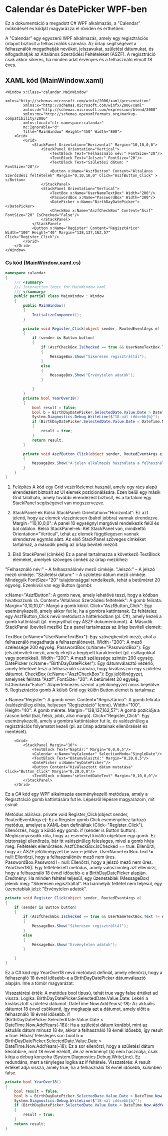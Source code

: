 # Calendar és DatePicker WPF-ben

Ez a dokumentáció a megadott C# WPF alkalmazás, a "Calendar" működését és kódját magyarázza el röviden és érthetően.

A "Calendar" egy egyszerű WPF alkalmazás, amely egy regisztrációs űrlapot biztosít a felhasználók számára. Az űrlap segítségével a felhasználók megadhatják nevüket, jelszavukat, születési dátumukat, és elfogadhatják az Általános Szerződési Feltételeket (ÁSZF). A regisztráció csak akkor sikeres, ha minden adat érvényes és a felhasználó elmúlt 18 éves.
## XAML kód (MainWindow.xaml)

```xaml
<Window x:Class="calandar.MainWindow"
        xmlns="http://schemas.microsoft.com/winfx/2006/xaml/presentation"
        xmlns:x="http://schemas.microsoft.com/winfx/2006/xaml"
        xmlns:d="http://schemas.microsoft.com/expression/blend/2008"
        xmlns:mc="http://schemas.openxmlformats.org/markup-compatibility/2006"
        xmlns:local="clr-namespace:calandar"
        mc:Ignorable="d"
        Title="MainWindow" Height="450" Width="800">
    <Grid>
        <Grid>
            <StackPanel Orientation="Horizontal" Margin="10,10,0,0">
                <StackPanel Orientation="Vertical">
                    <TextBlock Text="Felhasználó név:" FontSize="20"/>
                    <TextBlock Text="Jelszó:" FontSize="20"/>
                    <TextBlock Text="Születési dátum: " FontSize="20"/>
                    <Button x:Name="AszfButton" Content="Általános Szerőzdési feltételek" Margin="0,10,10,0" Click="AszfButton_Click" ></Button>
                </StackPanel>
                <StackPanel Orientation="Vertical">
                    <TextBox x:Name="UserNameTextBox" Width="200"/>
                    <PasswordBox x:Name="PasswordBox" Width="200"/>
                    <DatePicker x:Name="BirthDayDatePicker"></DatePicker>
                    <CheckBox x:Name="AszfCheckBox" Content="Ászf" FontSize="20" IsChecked="False"/>
                </StackPanel>
            </StackPanel>
            <Button x:Name="Register" Content="Regisztárico" Width="100" Height="40" Margin="138,137,162,57" Click="Register_Click"/>
        </Grid>
    </Grid>
</Window>
```
### Cs kód (MainWindow.xaml.cs)
```cs
namespace calandar
{
    /// <summary>
    /// Interaction logic for MainWindow.xaml
    /// </summary>
    public partial class MainWindow : Window
    {
        public MainWindow()
        {
            InitializeComponent();
        }

        private void Register_Click(object sender, RoutedEventArgs e)
        {
            if (sender is Button button)
            {
                if (AszfCheckBox.IsChecked == true && UserNameTextBox.Text != null && PasswordBox.Password != null && YearOver18())
                {
                    MessageBox.Show("Sikeresen regisztráltál");
                }
                else
                {
                    MessageBox.Show("Érvénytelen adatok");
                }

            }
        }
        private bool YearOver18()
        {
            bool result = false;
            bool b = BirthDayDatePicker.SelectedDate.Value.Date > DateTime.Now.AddYears(-18);
            System.Diagnostics.Debug.WriteLine($"18-nál idősebb{b}");
            if (BirthDayDatePicker.SelectedDate.Value.Date < DateTime.Now.AddYears(-18))
            {
                result = true;
            }
            return result;
        }

        private void AszfButton_Click(object sender, RoutedEventArgs e)
        {
            MessageBox.Show("A jelen alkalmazás használata a felhasználó által az ÁSZF elfogadását jelenti.\r\n\r\nAz alkalmazás célja, hogy funkcionális és megbízható szolgáltatást nyújtson felhasználói számára.\r\n\r\nAz alkalmazás minden tartalma és funkciója szerzői jogvédelem alatt áll.\r\n\r\nA fejlesztő nem vállal felelősséget az esetleges adatvesztésért vagy hibás működésből eredő károkért.\r\n\r\nA felhasználó köteles az alkalmazást jogszerűen és rendeltetésszerűen használni.\r\n\r\nAz alkalmazás használata ingyenes/fizetős – kérjük, ellenőrizze az adott verzió feltételeit.\r\n\r\nA fejlesztő fenntartja a jogot az alkalmazás frissítésére vagy módosítására előzetes értesítés nélkül.\r\n\r\nA személyes adatok kezelése az adatvédelmi tájékoztató szerint történik.\r\n\r\nBármely jogvita esetén a magyar jog az irányadó.\r\n\r\nA jelen ÁSZF módosítható, a frissített verziók a letöltéssel vagy frissítéssel automatikusan érvénybe lépnek.", "Általános Szerződési Feltételek");
        }
    }
}
```
1. Felépítés
A kód egy Grid vezérlőelemet használ, amely egy rács alapú elrendezést biztosít az UI elemek pozicionálására. Ezen belül egy másik Grid található, amely további elrendezést biztosít, és a tartalom egy StackPanel segítségével van megszervezve.

2. StackPanel-ek
Külső StackPanel:
Orientation="Horizontal": Ez azt jelenti, hogy az elemek vízszintesen (balról jobbra) vannak elrendezve.
Margin="10,10,0,0": A panel 10 egységnyi margóval rendelkezik felül és bal oldalon.
Belső StackPanel-ek:
Két StackPanel van, mindkettő Orientation="Vertical", tehát az elemek függőlegesen vannak elrendezve egymás alatt.
Az első StackPanel szöveges címkéket tartalmaz, a második pedig az űrlap beviteli mezőit.
3. Első StackPanel (címkék)
Ez a panel tartalmazza a következő TextBlock elemeket, amelyek szöveges címkék az űrlap mezőihez:

"Felhasználó név:" – A felhasználónév mező címkéje.
"Jelszó:" – A jelszó mező címkéje.
"Születési dátum:" – A születési dátum mező címkéje.
Mindegyik FontSize="20" tulajdonsággal rendelkezik, tehát a betűméret 20 egység.
Ezenkívül van egy Button (gomb):

x:Name="AszfButton": A gomb neve, amely lehetővé teszi, hogy a kódban hivatkozzunk rá.
Content="Általános Szerződési feltételek": A gomb felirata.
Margin="0,10,10,0": Margó a gomb körül.
Click="AszfButton_Click": Egy eseménykezelő, amely akkor fut le, ha a gombra kattintanak. Ez feltételez egy AszfButton_Click nevű metódust a háttérkódban (pl. C#), amely kezeli a gomb kattintását (pl. megnyithat egy ÁSZF dokumentumot).
4. Második StackPanel (beviteli mezők)
Ez a panel tartalmazza az űrlap beviteli elemeit:

TextBox (x:Name="UserNameTextBox"):
Egy szövegbeviteli mező, ahol a felhasználó megadhatja a felhasználónevét.
Width="200": A mező szélessége 200 egység.
PasswordBox (x:Name="PasswordBox"):
Egy jelszóbeviteli mező, amely elrejti a begépelt karaktereket (pl. csillagokkal vagy pontokkal).
Width="200": A mező szélessége szintén 200 egység.
DatePicker (x:Name="BirthDayDatePicker"):
Egy dátumválasztó vezérlő, amely lehetővé teszi a felhasználó számára, hogy kiválasszon egy születési dátumot.
CheckBox (x:Name="AszfCheckBox"):
Egy jelölőnégyzet, amelynek felirata "Ászf".
FontSize="20": A betűméret 20 egység.
IsChecked="False": Alapértelmezés szerint a jelölőnégyzet nincs bejelölve.
5. Regisztrációs gomb
A külső Grid egy külön Button elemet is tartalmaz:

x:Name="Register": A gomb neve.
Content="Regisztárico": A gomb felirata (valószínűleg elírás, helyesen "Regisztráció" lenne).
Width="100", Height="40": A gomb mérete.
Margin="138,137,162,57": A gomb pozíciója a rácson belül (bal, felső, jobb, alsó margó).
Click="Register_Click": Egy eseménykezelő, amely a gombra kattintáskor fut le, és valószínűleg a regisztrációs folyamatot kezeli (pl. az űrlap adatainak ellenőrzését és mentését).
```xaml
    <Grid>
        <StackPanel Margin="10">
            <TextBlock Text="Naptár:" Margin="0,0,0,5"/>
            <Calendar x:Name="myCalendar" SelectionMode="SingleDate"/>
            <TextBlock Text="Dátumválasztó:" Margin="0,20,0,5"/>
            <DatePicker x:Name="myDatePicker"/>
            <Button Content="Kiválasztott dátum mutatása" Click="Button_Click" Margin="0,20,0,0"/>
            <TextBlock x:Name="selectedDateText" Margin="0,10,0,0"/>
        </StackPanel>
    </Grid>
```
Ez a C# kód egy WPF alkalmazás eseménykezelő metódusa, amely a Regisztráció gomb kattintására fut le. Lépésről lépésre magyarázom, mit csinál:

Metódus aláírása:
private void Register_Click(object sender, RoutedEventArgs e): Ez a Register gomb Click eseményéhez tartozó metódus, amelyet a XAML-ben definiáltak (Click="Register_Click").
Ellenőrzés, hogy a küldő egy gomb:
if (sender is Button button): Megbizonyosodik róla, hogy az eseményt kiváltó objektum egy gomb. Ez biztonsági ellenőrzés, bár itt valószínűleg felesleges, mivel a gomb hívja meg.
Feltételek ellenőrzése:
AszfCheckBox.IsChecked == true: Ellenőrzi, hogy az ÁSZF jelölőnégyzet be van-e jelölve.
UserNameTextBox.Text != null: Ellenőrzi, hogy a felhasználónév mező nem üres.
PasswordBox.Password != null: Ellenőrzi, hogy a jelszó mező nem üres.
YearOver18(): Egy feltételezett metódus, amely valószínűleg azt ellenőrzi, hogy a felhasználó 18 évnél idősebb-e a BirthDayDatePicker alapján.
Eredmény:
Ha minden feltétel teljesül, egy üzenetablak (MessageBox) jelenik meg: "Sikeresen regisztráltál".
Ha bármelyik feltétel nem teljesül, egy üzenetablak jelzi: "Érvénytelen adatok".
<TextBlock Text="Naptár:" Margin="0,0,0,5"/>
<Calendar x:Name="myCalendar" SelectionMode="SingleDate"/>
```cs
private void Register_Click(object sender, RoutedEventArgs e)
{
    if (sender is Button button)
    {
        if (AszfCheckBox.IsChecked == true && UserNameTextBox.Text != null && PasswordBox.Password != null && YearOver18())
        {
            MessageBox.Show("Sikeresen regisztráltál");
        }
        else
        {
            MessageBox.Show("Érvénytelen adatok");
        }

    }
}
```
Ez a C# kód egy YearOver18 nevű metódust definiál, amely ellenőrzi, hogy a felhasználó 18 évnél idősebb-e a BirthDayDatePicker dátumválasztó alapján. Íme a tömör magyarázat:

Visszatérési érték: A metódus bool típusú, tehát true vagy false értéket ad vissza.
Logika:
BirthDayDatePicker.SelectedDate.Value.Date: Lekéri a kiválasztott születési dátumot.
DateTime.Now.AddYears(-18): Az aktuális dátumot 18 évvel csökkenti, így megkapja azt a dátumot, amely előtt a felhasználó 18 évnél idősebb.
if (BirthDayDatePicker.SelectedDate.Value.Date < DateTime.Now.AddYears(-18)): Ha a születési dátum korábbi, mint az aktuális dátum mínusz 18 év, akkor a felhasználó 18 évnél idősebb, így result = true.
Hibás/ felesleges sor:
bool b = BirthDayDatePicker.SelectedDate.Value.Date > DateTime.Now.AddYears(-18): Ez a sor ellenőrzi, hogy a születési dátum későbbi-e, mint 18 évvel ezelőtt, de az eredményt (b) nem használja, csak kiírja a debug konzolra (System.Diagnostics.Debug.WriteLine). Ez redundáns, mert a tényleges logika az if feltétele.
Visszatérés: A result értéket adja vissza, amely true, ha a felhasználó 18 évnél idősebb, különben false.
```cs
private bool YearOver18()
{
    bool result = false;
    bool b = BirthDayDatePicker.SelectedDate.Value.Date > DateTime.Now.AddYears(-18);
    System.Diagnostics.Debug.WriteLine($"18-nál idősebb{b}");
    if (BirthDayDatePicker.SelectedDate.Value.Date < DateTime.Now.AddYears(-18))
    {
        result = true;
    }
    return result;
}
```
